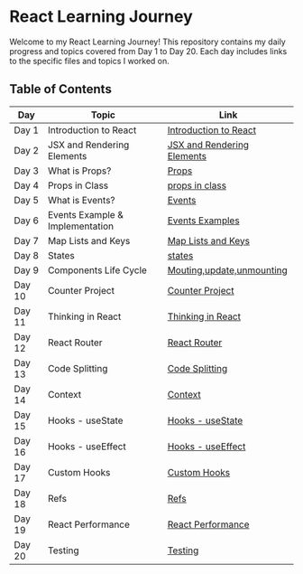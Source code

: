 # React Learning Journey

Welcome to my React Learning Journey! This repository contains my daily progress and topics covered from Day 1 to Day 20. Each day includes links to the specific files and topics I worked on.

## Table of Contents

| Day  | Topic                              | Link                                                                                          |
|------|------------------------------------|-----------------------------------------------------------------------------------------------|
| Day 1| Introduction to React              | [Introduction to React](https://github.com/kaifshaikh262000/react-learning/blob/main/day1/introduction.md)                     |
| Day 2| JSX and Rendering Elements         | [JSX and Rendering Elements](https://github.com/kaifshaikh262000/react-learning/blob/main/day2/jsx-rendering.md)               |
| Day 3| What is Props?                     | [Props ](https://github.com/kaif21-cmd/React_/blob/main/PROPS.MD)           
| Day 4| Props in Class                     | [props in class](https://github.com/kaif21-cmd/React_/blob/main/Accesing%20Props%20In%20Class.md)                   |
| Day 5| What is Events?                    | [Events](https://github.com/kaif21-cmd/React_/blob/main/Events.md)                       |
| Day 6| Events Example & Implementation    |[Events Examples](https://github.com/kaif21-cmd/React_/blob/main/Events._example%20.md)           |
| Day 7|  Map Lists and Keys                |[Map Lists and Keys](https://github.com/kaif21-cmd/React_/blob/main/Map.md)                             |
| Day 8| States                             | [states](https://github.com/kaif21-cmd/React_/blob/main/States%20in%20React.MD)                                             |
| Day 9| Components Life Cycle              | [Mouting,update,unmounting](https://github.com/kaif21-cmd/React_/blob/main/constructor.md)                     |
| Day 10| Counter Project                   | [Counter Project](https://github.com/kaif21-cmd/React_/blob/main/counterproject.md)   |
| Day 11| Thinking in React                 | [Thinking in React](https://github.com/kaifshaikh262000/react-learning/blob/main/day11/thinking-in-react.md)                   |
| Day 12| React Router                      | [React Router](https://github.com/kaifshaikh262000/react-learning/blob/main/day12/react-router.md)                             |
| Day 13| Code Splitting                    | [Code Splitting](https://github.com/kaifshaikh262000/react-learning/blob/main/day13/code-splitting.md)                         |
| Day 14| Context                           | [Context](https://github.com/kaifshaikh262000/react-learning/blob/main/day14/context.md)                                       |
| Day 15| Hooks - useState                  | [Hooks - useState](https://github.com/kaifshaikh262000/react-learning/blob/main/day15/hooks-usestate.md)                       |
| Day 16| Hooks - useEffect                 | [Hooks - useEffect](https://github.com/kaifshaikh262000/react-learning/blob/main/day16/hooks-useeffect.md)                     |
| Day 17| Custom Hooks                      | [Custom Hooks](https://github.com/kaifshaikh262000/react-learning/blob/main/day17/custom-hooks.md)                             |
| Day 18| Refs                              | [Refs](https://github.com/kaifshaikh262000/react-learning/blob/main/day18/refs.md)                                             |
| Day 19| React Performance                 | [React Performance](https://github.com/kaifshaikh262000/react-learning/blob/main/day19/react-performance.md)                   |
| Day 20| Testing                           | [Testing](https://github.com/kaifshaikh262000/react-learning/blob/main/day20/testing.md)                                       |

